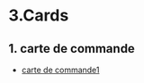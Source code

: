 
# 3.Cards
## 1. carte de commande
- [carte de commande1](https://www.creative-tim.com/twcomponents/component/order-card)
